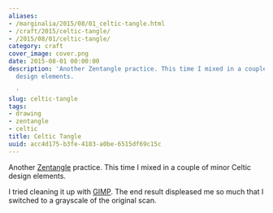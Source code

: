 ```yaml
---
aliases:
- /marginalia/2015/08/01_celtic-tangle.html
- /craft/2015/celtic-tangle/
- /2015/08/01/celtic-tangle/
category: craft
cover_image: cover.png
date: 2015-08-01 00:00:00
description: 'Another Zentangle practice. This time I mixed in a couple of minor Celtic
  design elements.

  '
slug: celtic-tangle
tags:
- drawing
- zentangle
- celtic
title: Celtic Tangle
uuid: acc4d175-b3fe-4183-a0be-6515df69c15c
---
```


[Zentangle]: https://www.zentangle.com/
Another [Zentangle][] practice. This time I mixed in a couple of minor Celtic
design elements.
<!--more-->

[GIMP]: http://www.gimp.org/
I tried cleaning it up with [GIMP][]. The end result displeased me so much
that I switched to a grayscale of the original scan.